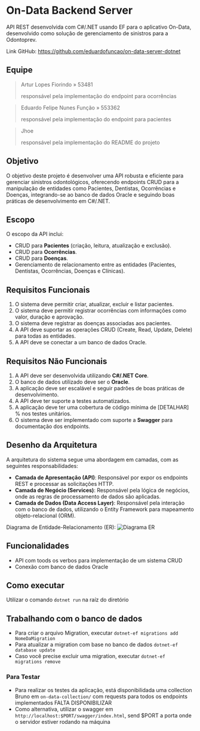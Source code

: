 # On-Data Backend Server
API REST desenvolvida com C#/.NET usando EF para o aplicativo On-Data, desenvolvido como solução de gerenciamento de sinistros para a Odontoprev.

Link GitHub: https://github.com/eduardofuncao/on-data-server-dotnet

## Equipe
> Artur Lopes Fiorindo » 53481
> 
> responsável pela implementação do endpoint para ocorrências

> Eduardo Felipe Nunes Função » 553362 
> 
> responsável pela implementação do endpoint para pacientes

> Jhoe
> 
> responsável pela implementação do README do projeto
 
## Objetivo

O objetivo deste projeto é desenvolver uma API robusta e eficiente para gerenciar sinistros odontológicos, oferecendo endpoints CRUD para a manipulação de entidades como Pacientes, Dentistas, Ocorrências e Doenças, integrando-se ao banco de dados Oracle e seguindo boas práticas de desenvolvimento em C#/.NET.

## Escopo

O escopo da API inclui:

- CRUD para **Pacientes** (criação, leitura, atualização e exclusão).
- CRUD para **Ocorrências**.
- CRUD para **Doenças**.
- Gerenciamento de relacionamento entre as entidades (Pacientes, Dentistas, Ocorrências, Doenças e Clínicas).

## Requisitos Funcionais

1. O sistema deve permitir criar, atualizar, excluir e listar pacientes.
2. O sistema deve permitir registrar ocorrências com informações como valor, duração e aprovação.
3. O sistema deve registrar as doenças associadas aos pacientes.
4. A API deve suportar as operações CRUD (Create, Read, Update, Delete) para todas as entidades.
5. A API deve se conectar a um banco de dados Oracle.

## Requisitos Não Funcionais

1. A API deve ser desenvolvida utilizando **C#/.NET Core**.
2. O banco de dados utilizado deve ser o **Oracle**.
3. A aplicação deve ser escalável e seguir padrões de boas práticas de desenvolvimento.
4. A API deve ter suporte a testes automatizados.
5. A aplicação deve ter uma cobertura de código mínima de [DETALHAR] % nos testes unitários.
6. O sistema deve ser implementado com suporte a **Swagger** para documentação dos endpoints.

## Desenho da Arquitetura

A arquitetura do sistema segue uma abordagem em camadas, com as seguintes responsabilidades:

- **Camada de Apresentação (API)**: Responsável por expor os endpoints REST e processar as solicitações HTTP.
- **Camada de Negócio (Services)**: Responsável pela lógica de negócios, onde as regras de processamento de dados são aplicadas.
- **Camada de Dados (Data Access Layer)**: Responsável pela interação com o banco de dados, utilizando o Entity Framework para mapeamento objeto-relacional (ORM).

Diagrama de Entidade-Relacionamento (ER):
![Diagrama ER](link-para-diagrama.png)

## Funcionalidades
- API com toods os verbos para implementação de um sistema CRUD
- Conexão com banco de dados Oracle

## Como executar
Utilizar o comando `dotnet run` na raíz do diretório

## Trabalhando com o banco de dados
- Para criar o arquivo Migration, executar `dotnet-ef migrations add NomeDaMigration`
- Para atualizar a migration com base no banco de dados `dotnet-ef database update`
- Caso você precise excluir uma migration, executar `dotnet-ef migrations remove`

### Para Testar
- Para realizar os testes da aplicação, está disponibilidada uma collection Bruno em `on-data-collection/` com requests para todos os endpoints implementados FALTA DISPONIBILIZAR
- Como alternativa, utilizar o swagger em `http://localhost:$PORT/swagger/index.html`, send $PORT a porta onde o servidor estiver rodando na máquina

